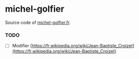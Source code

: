 # michel-golfier

Source code of [michel-golfier.fr](https://www.michel-golfier.fr).

### TODO

- [ ] Modifier [https://fr.wikipedia.org/wiki/Jean-Baptiste_Croizet](https://fr.wikipedia.org/wiki/Jean-Baptiste_Croizet)

